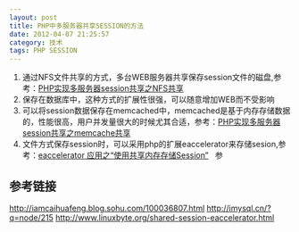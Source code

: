 ```yaml
---
layout: post
title: PHP中多服务器共享SESSION的方法
date: 2012-04-07 21:25:57
category: 技术
tags: PHP SESSION
---
```



1. 通过NFS文件共享的方式，多台WEB服务器共享保存session文件的磁盘,参考：[PHP实现多服务器session共享之NFS共享](http://imysql.cn/?q=node/202) 
2. 保存在数据库中，这种方式的扩展性很强，可以随意增加WEB而不受影响 
3. 可以将session数据保存在memcached中，memcached是基于内存存储数据的，性能很高，用户并发量很大的时候尤其合适，参考：[PHP实现多服务器session共享之memcache共享](http://imysql.cn/?q=node/215) 
4. 文件方式保存session时，可以采用php的扩展eaccelerator来存储sesion,参考：[eaccelerator 应用之“使用共享内存存储Session”](http://www.linuxbyte.org/shared-session-eaccelerator.html)   参

## 参考链接
<http://iamcaihuafeng.blog.sohu.com/100036807.html> <http://imysql.cn/?q=node/215> <http://www.linuxbyte.org/shared-session-eaccelerator.html>
